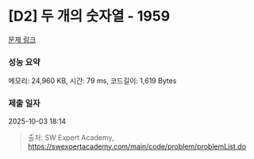 # [D2] 두 개의 숫자열 - 1959 

[문제 링크](https://swexpertacademy.com/main/code/problem/problemDetail.do?contestProbId=AV5PpoFaAS4DFAUq) 

### 성능 요약

메모리: 24,960 KB, 시간: 79 ms, 코드길이: 1,619 Bytes

### 제출 일자

2025-10-03 18:14



> 출처: SW Expert Academy, https://swexpertacademy.com/main/code/problem/problemList.do